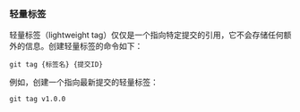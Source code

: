 ### 轻量标签

轻量标签（lightweight tag）仅仅是一个指向特定提交的引用，它不会存储任何额外的信息。创建轻量标签的命令如下：

```
git tag {标签名} {提交ID}
```

例如，创建一个指向最新提交的轻量标签：

```git
git tag v1.0.0
```
